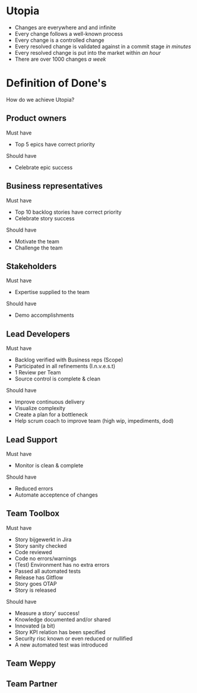 # Utopia
- Changes are everywhere and and infinite
- Every change follows a well-known process
- Every change is a controlled change
- Every resolved change is validated against in a commit stage _in minutes_
- Every resolved change is put into the market within _an hour_
- There are over 1000 changes _a week_

# Definition of Done's
How do we achieve Utopia?

## Product owners

Must have
- Top 5 epics have correct priority 

Should have
- Celebrate epic success

## Business representatives

Must have
- Top 10 backlog stories have correct priority
- Celebrate story success

Should have
- Motivate the team
- Challenge the team

## Stakeholders

Must have
- Expertise supplied to the team

Should have
- Demo accomplishments

## Lead Developers

Must have
- Backlog verified with Business reps (Scope)
- Participated in all refinements (I.n.v.e.s.t)
- 1 Review per Team
- Source control is complete & clean

Should have
- Improve continuous delivery
- Visualize complexity
- Create a plan for a bottleneck
- Help scrum coach to improve team (high wip, impediments, dod)

## Lead Support

Must have
- Monitor is clean & complete 

Should have
- Reduced errors
- Automate acceptence of changes

## Team Toolbox

Must have

- Story bijgewerkt in Jira
- Story sanity checked
- Code reviewed
- Code no errors/warnings
- (Test) Environment has no extra errors
- Passed all automated tests
- Release has Gitflow
- Story goes OTAP
- Story is released

Should have
- Measure a story' success!
- Knowledge documented and/or shared
- Innovated (a bit)
- Story KPI relation has been specified
- Security risc known or even reduced or nullified
- A new automated test was introduced

## Team Weppy

## Team Partner